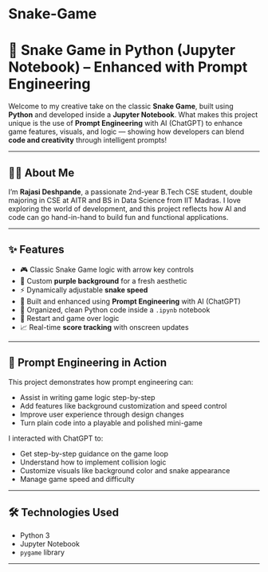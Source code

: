 # Snake-Game

# 🐍 Snake Game in Python (Jupyter Notebook) – Enhanced with Prompt Engineering

Welcome to my creative take on the classic **Snake Game**, built using **Python** and developed inside a **Jupyter Notebook**. What makes this project unique is the use of **Prompt Engineering** with AI (ChatGPT) to enhance game features, visuals, and logic — showing how developers can blend **code and creativity** through intelligent prompts!

---

## 👩‍💻 About Me

I’m **Rajasi Deshpande**, a passionate 2nd-year B.Tech CSE student, double majoring in CSE at AITR and BS in Data Science from IIT Madras. I love exploring the world of development, and this project reflects how AI and code can go hand-in-hand to build fun and functional applications.

---

## ✨ Features

- 🎮 Classic Snake Game logic with arrow key controls
- 🎨 Custom **purple background** for a fresh aesthetic
- ⚡ Dynamically adjustable **snake speed**
- 🧠 Built and enhanced using **Prompt Engineering** with AI (ChatGPT)
- 📘 Organized, clean Python code inside a `.ipynb` notebook
- 🔄 Restart and game over logic
- 📈 Real-time **score tracking** with onscreen updates

---

## 🧠 Prompt Engineering in Action

This project demonstrates how prompt engineering can:

- Assist in writing game logic step-by-step
- Add features like background customization and speed control
- Improve user experience through design changes
- Turn plain code into a playable and polished mini-game

I interacted with ChatGPT to:
- Get step-by-step guidance on the game loop
- Understand how to implement collision logic
- Customize visuals like background color and snake appearance
- Manage game speed and difficulty

---

## 🛠️ Technologies Used

- Python 3
- Jupyter Notebook
- `pygame` library

---

